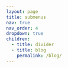```yaml
---
layout: page
title: submenus
nav: true
nav_order: 4
dropdown: true
children:
  - title: divider
  - title: blog
    permalink: /blog/
---
```

